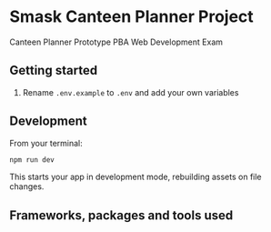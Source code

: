 # Smask Canteen Planner Project
Canteen Planner Prototype
PBA Web Development Exam

## Getting started
1. Rename `.env.example` to `.env` and add your own variables

## Development
From your terminal:

```sh
npm run dev
```

This starts your app in development mode, rebuilding assets on file changes.

## Frameworks, packages and tools used
[remix]: https://remix.run
[remix-auth]: https://remix.run/resources/remix-auth
[tailwindcss]: https://tailwindcss.com
[shadcn]: https://ui.shadcn.com
[resend]: https://resend.com
[mongodb]: https://www.mongodb.com/atlas
[mongoose]: https://mongoosejs.com
[motion]: https://motion.dev
[firebase]: https://firebase.google.com/docs
[cloudinary]: https://cloudinary.com
[prettier]: https://prettier.io
[openai api - gpt 4o-mini, dall-e]: https://platform.openai.com/docs/api-reference
